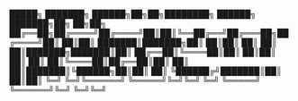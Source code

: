  █████╗ ███████╗ ██████╗██╗██╗████████╗ ██████╗ ███████╗██╗  ██╗██╗
██╔══██╗██╔════╝██╔════╝██║██║╚══██╔══╝██╔═══██╗██╔════╝██║  ██║██║
███████║███████╗██║     ██║██║   ██║   ██║   ██║███████╗███████║██║
██╔══██║╚════██║██║     ██║██║   ██║   ██║   ██║╚════██║██╔══██║██║
██║  ██║███████║╚██████╗██║██║   ██║   ╚██████╔╝███████║██║  ██║██║
╚═╝  ╚═╝╚══════╝ ╚═════╝╚═╝╚═╝   ╚═╝    ╚═════╝ ╚══════╝╚═╝  ╚═╝╚═╝
                                                                   
